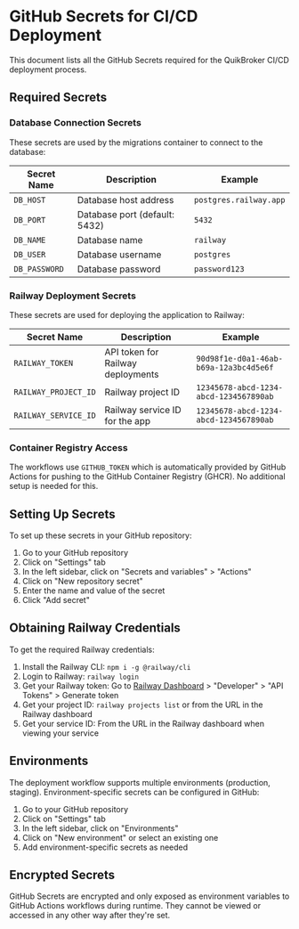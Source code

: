 # GitHub Secrets for CI/CD Deployment

This document lists all the GitHub Secrets required for the QuikBroker CI/CD deployment process.

## Required Secrets

### Database Connection Secrets

These secrets are used by the migrations container to connect to the database:

| Secret Name | Description | Example |
|-------------|-------------|---------|
| `DB_HOST` | Database host address | `postgres.railway.app` |
| `DB_PORT` | Database port (default: 5432) | `5432` |
| `DB_NAME` | Database name | `railway` |
| `DB_USER` | Database username | `postgres` |
| `DB_PASSWORD` | Database password | `password123` |

### Railway Deployment Secrets

These secrets are used for deploying the application to Railway:

| Secret Name | Description | Example |
|-------------|-------------|---------|
| `RAILWAY_TOKEN` | API token for Railway deployments | `90d98f1e-d0a1-46ab-b69a-12a3bc4d5e6f` |
| `RAILWAY_PROJECT_ID` | Railway project ID | `12345678-abcd-1234-abcd-1234567890ab` |
| `RAILWAY_SERVICE_ID` | Railway service ID for the app | `12345678-abcd-1234-abcd-1234567890ab` |

### Container Registry Access

The workflows use `GITHUB_TOKEN` which is automatically provided by GitHub Actions for pushing to the GitHub Container Registry (GHCR). No additional setup is needed for this.

## Setting Up Secrets

To set up these secrets in your GitHub repository:

1. Go to your GitHub repository
2. Click on "Settings" tab
3. In the left sidebar, click on "Secrets and variables" > "Actions"
4. Click on "New repository secret"
5. Enter the name and value of the secret
6. Click "Add secret"

## Obtaining Railway Credentials

To get the required Railway credentials:

1. Install the Railway CLI: `npm i -g @railway/cli`
2. Login to Railway: `railway login`
3. Get your Railway token: Go to [Railway Dashboard](https://railway.app/account) > "Developer" > "API Tokens" > Generate token
4. Get your project ID: `railway projects list` or from the URL in the Railway dashboard
5. Get your service ID: From the URL in the Railway dashboard when viewing your service

## Environments

The deployment workflow supports multiple environments (production, staging). Environment-specific secrets can be configured in GitHub:

1. Go to your GitHub repository
2. Click on "Settings" tab
3. In the left sidebar, click on "Environments"
4. Click on "New environment" or select an existing one
5. Add environment-specific secrets as needed

## Encrypted Secrets

GitHub Secrets are encrypted and only exposed as environment variables to GitHub Actions workflows during runtime. They cannot be viewed or accessed in any other way after they're set.